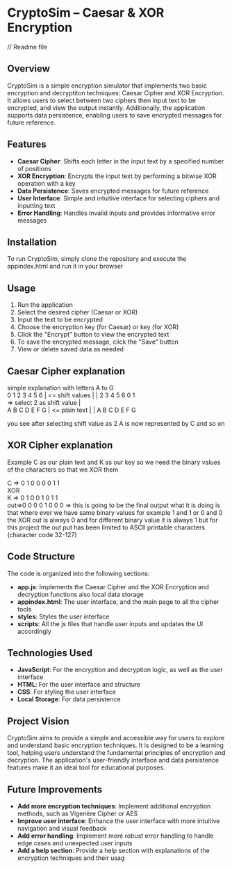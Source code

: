 # CryptoSim – Caesar & XOR Encryption
// Readme file 

## Overview
CryptoSim is a simple encryption simulator that implements two basic encryption and decryptiton techniques: Caesar Cipher and XOR Encryption. It allows users to select between two ciphers then input text to be encrypted, and view the output instantly. Additionally, the application supports data persistence, enabling users to save encrypted messages for future reference.

## Features 
- **Caesar Cipher**: Shifts each letter in the input text by a specified number of positions
- **XOR Encryption**: Encrypts the input text by performing a bitwise XOR operation with a key
- **Data Persistence**: Saves encrypted messages for future reference
- **User Interface**: Simple and intuitive interface for selecting ciphers and inputting text
- **Error Handling**: Handles invalid inputs and provides informative error messages

## Installation
To run CryptoSim, simply clone the repository and execute the appindex.html and run it in your browser 

## Usage
1. Run the application
2. Select the desired cipher (Caesar or XOR)
3. Input the text to be encrypted
4. Choose the encryption key (for Caesar) or key (for XOR)
5. Click the "Encrypt" button to view the encrypted text
6. To save the encrypted message, click the "Save" button 
7. View or delete saved data as needed

## Caesar Cipher explanation 
simple explanation with letters A to G <br>
0 1 2 3 4 5 6 | <= shift values |                                | 2 3 4 5 6 0 1 <br> 
                               => select 2 as shift value      | <br> 
A B C D E F G | <= plain text   |                                | A B C D E F G  <br>

you see after selecting shift value as 2 A is now represented by C and so on

## XOR Cipher explanation 
Example C as our plain text and K as our key so we need the binary values of the characters so that we XOR them <br>

C => 0 1 0 0 0 0 1 1 <br>
XOR <br>
K => 0 1 0 0 1 0 1 1 <br>
out=>0 0 0 0 1 0 0 0 => this is going to be the final output what it is doing is that where ever we have same binary
values for example 1 and 1 or 0 and 0 the XOR out is always 0 and for different binary value it is always 1
but for this project the out put has been limited to ASCII printable characters (character code 32-127)

## Code Structure
The code is organized into the following sections:
- **app.js**: Implements the Caesar Cipher and the XOR Encryption and decryption functions also local data storage
- **appindex.html**: The user interface, and the main page to all the cipher tools
- **styles**: Styles the user interface
- **scripts**: All the js files that handle user inputs and updates the UI accordingly

## Technologies Used 
- **JavaScript**: For the encryption and decryption logic, as well as the user interface
- **HTML**: For the user interface and structure
- **CSS**: For styling the user interface
- **Local Storage**: For data persistence

## Project Vision 
CryptoSim aims to provide a simple and accessible way for users to explore and understand basic encryption techniques.
It is designed to be a learning tool, helping users understand the fundamental principles of encryption and decryption.
The application's user-friendly interface and data persistence features make it an ideal tool for educational purposes.

## Future Improvements 
- **Add more encryption techniques**: Implement additional encryption methods, such as Vigenère Cipher or AES
- **Improve user interface**: Enhance the user interface with more intuitive navigation and visual feedback
- **Add error handling**: Implement more robust error handling to handle edge cases and unexpected user inputs
- **Add a help section**: Provide a help section with explanations of the encryption techniques and their usag

